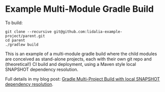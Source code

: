 # Example Multi-Module Gradle Build

To build:

```
git clone --recursive git@github.com:lidalia-example-project/parent.git
cd parent
./gradlew build
```

This is an example of a multi-module gradle build where the child modules are conceived as stand-alone projects, each with their own git
repo and (theoretical!) CI build and deployment, using a Maven style local SNAPSHOT dependency resolution.

Full details in my blog post:
[Gradle Multi-Project Build with local SNAPSHOT dependency resolution](http://blog.lidalia.org.uk/2016/10/gradle-multi-project-build-with-local.html).
